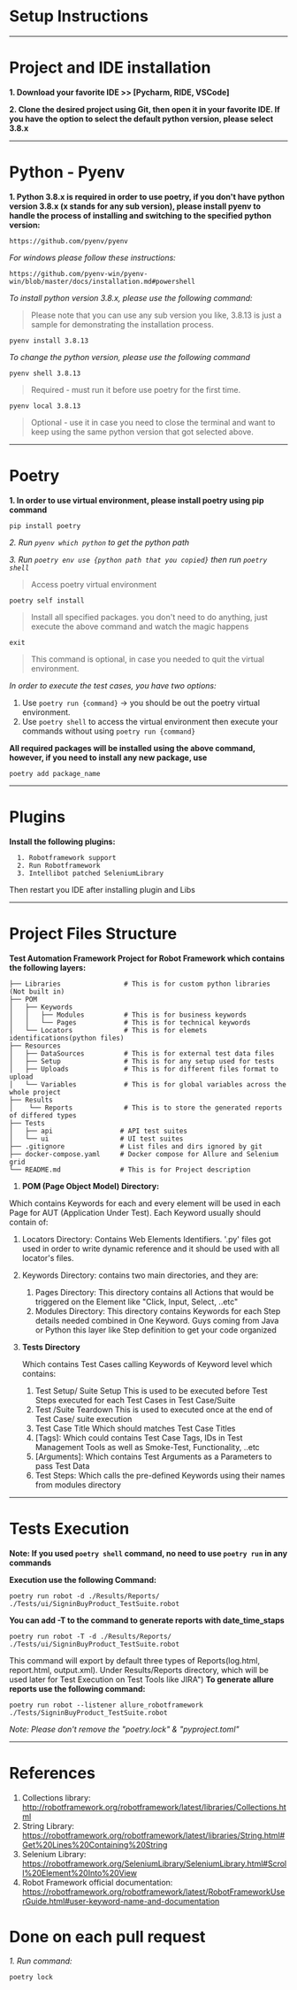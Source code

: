 # Setup Instructions

---

# Project and IDE installation

**1. Download your favorite IDE >> [Pycharm, RIDE, VSCode]**

**2. Clone the desired project using Git, then open it in your favorite IDE. If you have the option to select the default python version, please select 3.8.x**

---

# Python - Pyenv

**1. Python 3.8.x is required in order to use poetry, if you don't have python version 3.8.x (x stands for any sub version), please install pyenv to handle the process of installing and switching to the specified python version:**

    https://github.com/pyenv/pyenv

_For windows please follow these instructions:_

    https://github.com/pyenv-win/pyenv-win/blob/master/docs/installation.md#powershell

_To install python version 3.8.x, please use the following command:_

> Please note that you can use any sub version you like, 3.8.13 is just a sample for demonstrating the installation process.

    pyenv install 3.8.13

_To change the python version, please use the following command_

    pyenv shell 3.8.13

> Required - must run it before use poetry for the first time.

    pyenv local 3.8.13

> Optional - use it in case you need to close the terminal and want to keep using the same python version that got selected above.

---

# Poetry

**1. In order to use virtual environment, please install poetry using pip command**

    pip install poetry

_2. Run `pyenv which python` to get the python path_

_3. Run `poetry env use {python path that you copied}` then run `poetry shell`_

> Access poetry virtual environment

    poetry self install

> Install all specified packages. you don't need to do anything, just execute the above command and watch the magic happens

    exit

> This command is optional, in case you needed to quit the virtual environment.

_In order to execute the test cases, you have two options:_

1. Use `poetry run {command}` -> you should be out the poetry virtual environment.
2. Use `poetry shell` to access the virtual environment then execute your commands without using `poetry run {command}`

**All required packages will be installed using the above command, however, if you need to install any new package, use**

    poetry add package_name

---

# Plugins

**Install the following plugins:**

      1. Robotframework support
      2. Run Robotframework
      3. Intellibot patched SeleniumLibrary

Then restart you IDE after installing plugin and Libs

---

# Project Files Structure

**Test Automation Framework Project for Robot Framework which contains the following layers:**

    ├── Libraries                # This is for custom python libraries (Not built in)
    ├── POM
    │   ├── Keywords
    │   │   ├── Modules          # This is for business keywords
    │   │   └── Pages            # This is for technical keywords
    │   └── Locators             # This is for elemets identifications(python files)
    ├── Resources
    │   ├── DataSources          # This is for external test data files
    │   ├── Setup                # This is for any setup used for tests
    │   ├── Uploads              # This is for different files format to upload
    │   └── Variables            # This is for global variables across the whole project
    ├── Results
    │    └── Reports             # This is to store the generated reports of differed types
    ├── Tests
    │   ├── api                 # API test suites
    │   └── ui                  # UI test suites
    ├── .gitignore              # List files and dirs ignored by git
    ├── docker-compose.yaml     # Docker compose for Allure and Selenium grid
    └── README.md               # This is for Project description

1. **POM (Page Object Model) Directory:**

Which contains Keywords for each and every element will be used in each Page for AUT (Application Under Test). Each Keyword usually should contain of:

1. Locators Directory: Contains Web Elements Identifiers. '.py' files got used in order to write dynamic reference and it should be used with all locator's files.
2. Keywords Directory: contains two main directories, and they are:

   1. Pages Directory: This directory contains all Actions that would be triggered on the Element like "Click, Input, Select, ..etc"
   2. Modules Directory: This directory contains Keywords for each Step details needed combined in One Keyword. Guys coming from Java or Python this layer like Step definition to get your code organized

3. **Tests Directory**

   Which contains Test Cases calling Keywords of Keyword level which contains:

   1. Test Setup/ Suite Setup
      This is used to be executed before Test Steps executed for each Test Cases in Test Case/Suite
   2. Test /Suite Teardown
      This is used to executed once at the end of Test Case/ suite execution
   3. Test Case Title
      Which should matches Test Case Titles
   4. [Tags]: Which could contains Test Case Tags, IDs in Test Management Tools as well as Smoke-Test, Functionality, ..etc
   5. [Arguments]: Which contains Test Arguments as a Parameters to pass Test Data
   6. Test Steps: Which calls the pre-defined Keywords using their names from modules directory

---

# Tests Execution

**Note: If you used `poetry shell` command, no need to use `poetry run` in any commands**

**Execution use the following Command:**

    poetry run robot -d ./Results/Reports/  ./Tests/ui/SigninBuyProduct_TestSuite.robot

**You can add -T to the command to generate reports with date_time_staps**

    poetry run robot -T -d ./Results/Reports/  ./Tests/ui/SigninBuyProduct_TestSuite.robot

This command will export by default three types of Reports(log.html, report.html, output.xml). Under Results/Reports directory, which will be used later for Test Execution on Test Tools like JIRA")
**To generate allure reports use the following command:**

    poetry run robot --listener allure_robotframework ./Tests/SigninBuyProduct_TestSuite.robot

_Note: Please don't remove the "poetry.lock" & "pyproject.toml"_

---
# References

1. Collections library: http://robotframework.org/robotframework/latest/libraries/Collections.html
2. String Library: https://robotframework.org/robotframework/latest/libraries/String.html#Get%20Lines%20Containing%20String
3. Selenium Library: https://robotframework.org/SeleniumLibrary/SeleniumLibrary.html#Scroll%20Element%20Into%20View
4. Robot Framework official documentation: https://robotframework.org/robotframework/latest/RobotFrameworkUserGuide.html#user-keyword-name-and-documentation


# Done on each pull request

_1. Run command:_

    poetry lock
